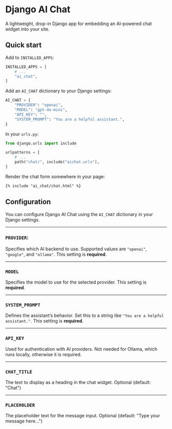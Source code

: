 # Django AI Chat

A lightweight, drop-in Django app for embedding an AI-powered chat widget into your site.

## Quick start

Add to `INSTALLED_APPS`:

```python
INSTALLED_APPS = [
    # ...
    "ai_chat",
]
```

Add an `AI_CHAT` dictionary to your Django settings:

```python
AI_CHAT = {
    "PROVIDER": "openai",
    "MODEL": "gpt-4o-mini",
    "API_KEY": "",
    "SYSTEM_PROMPT": "You are a helpful assistant.",
}
```

In your `urls.py`:

```python
from django.urls import include

urlpatterns = [
    # ...
    path("chat/", include("aichat.urls"),
]
```

Render the chat form somewhere in your page:

```html
{% include "ai_chat/chat.html" %}
```

## Configuration

You can configure Django AI Chat using the `AI_CHAT` dictionary in your Django settings.

---

### `PROVIDER`:

Specifies which AI backend to use.
Supported values are `"openai"`, `"google"`, and `"ollama"`.
This setting is **required**.

---

### `MODEL`

Specifies the model to use for the selected provider. This setting is **required**.

---

### `SYSTEM_PROMPT`

Defines the assistant’s behavior.
Set this to a string like `"You are a helpful assistant."`. This setting is **required**.

---

### `API_KEY`

Used for authentication with AI providers.
Not needed for Ollama, which runs locally, otherwise it is required.

---

### `CHAT_TITLE`

The text to display as a heading in the chat widget. Optional (default: "Chat")

---

### `PLACEHOLDER`

The placeholder text for the message input. Optional (default: "Type your message here...")
